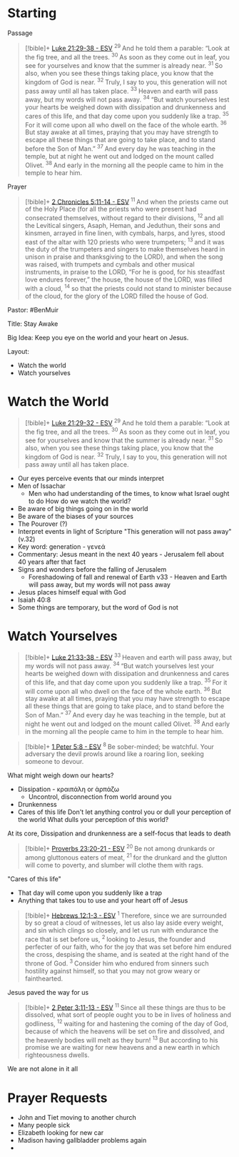 # Starting
Passage
> [!bible]+ [Luke 21:29-38 - ESV](https://bolls.life/ESV/42/21/)
>  <sup> 29 </sup>And he told them a parable: “Look at the fig tree, and all the trees. <sup> 30 </sup>As soon as they come out in leaf, you see for yourselves and know that the summer is already near. <sup> 31 </sup>So also, when you see these things taking place, you know that the kingdom of God is near. <sup> 32 </sup>Truly, I say to you, this generation will not pass away until all has taken place. <sup> 33 </sup>Heaven and earth will pass away, but my words will not pass away. <sup> 34 </sup>“But watch yourselves lest your hearts be weighed down with dissipation and drunkenness and cares of this life, and that day come upon you suddenly like a trap. <sup> 35 </sup>For it will come upon all who dwell on the face of the whole earth. <sup> 36 </sup>But stay awake at all times, praying that you may have strength to escape all these things that are going to take place, and to stand before the Son of Man.” <sup> 37 </sup>And every day he was teaching in the temple, but at night he went out and lodged on the mount called Olivet. <sup> 38 </sup>And early in the morning all the people came to him in the temple to hear him.

Prayer
> [!bible]+ [2 Chronicles 5:11-14 - ESV](https://bolls.life/ESV/14/5/)
>  <sup> 11 </sup>And when the priests came out of the Holy Place (for all the priests who were present had consecrated themselves, without regard to their divisions, <sup> 12 </sup>and all the Levitical singers, Asaph, Heman, and Jeduthun, their sons and kinsmen, arrayed in fine linen, with cymbals, harps, and lyres, stood east of the altar with 120 priests who were trumpeters; <sup> 13 </sup>and it was the duty of the trumpeters and singers to make themselves heard in unison in praise and thanksgiving to the LORD), and when the song was raised, with trumpets and cymbals and other musical instruments, in praise to the LORD, “For he is good, for his steadfast love endures forever,”  the house, the house of the LORD, was filled with a cloud, <sup> 14 </sup>so that the priests could not stand to minister because of the cloud, for the glory of the LORD filled the house of God.

Pastor: #BenMuir

Title: Stay Awake

Big Idea: Keep you eye on the world and your heart on Jesus.

Layout: 
- Watch the world
- Watch yourselves
# Watch the World
> [!bible]+ [Luke 21:29-32 - ESV](https://bolls.life/ESV/42/21/)
>  <sup> 29 </sup>And he told them a parable: “Look at the fig tree, and all the trees. <sup> 30 </sup>As soon as they come out in leaf, you see for yourselves and know that the summer is already near. <sup> 31 </sup>So also, when you see these things taking place, you know that the kingdom of God is near. <sup> 32 </sup>Truly, I say to you, this generation will not pass away until all has taken place.

- Our eyes perceive events that our minds interpret
- Men of Issachar
	- Men who had understanding of the times, to know what Israel ought to do
How do we watch the world?
- Be aware of big things going on in the world
- Be aware of the biases of your sources
- The Pourover (?)
- Interpret events in light of Scripture
"This generation will not pass away" (v.32)
- Key word: generation - γενεά
- Commentary: Jesus meant in the next 40 years - Jerusalem fell about 40 years after that fact
- Signs and wonders before the falling of Jerusalem
	- Foreshadowing of fall and renewal of Earth
v33 - Heaven and Earth will pass away, but my words will not pass away
- Jesus places himself equal with God
- Isaiah 40:8
- Some things are temporary, but the word of God is not
# Watch Yourselves 
> [!bible]+ [Luke 21:33-38 - ESV](https://bolls.life/ESV/42/21/)
>  <sup> 33 </sup>Heaven and earth will pass away, but my words will not pass away. <sup> 34 </sup>“But watch yourselves lest your hearts be weighed down with dissipation and drunkenness and cares of this life, and that day come upon you suddenly like a trap. <sup> 35 </sup>For it will come upon all who dwell on the face of the whole earth. <sup> 36 </sup>But stay awake at all times, praying that you may have strength to escape all these things that are going to take place, and to stand before the Son of Man.” <sup> 37 </sup>And every day he was teaching in the temple, but at night he went out and lodged on the mount called Olivet. <sup> 38 </sup>And early in the morning all the people came to him in the temple to hear him.

> [!bible]+ [1 Peter 5:8 - ESV](https://bolls.life/ESV/60/5/)
>  <sup> 8 </sup>Be sober-minded; be watchful. Your adversary the devil prowls around like a roaring lion, seeking someone to devour.

What might weigh down our hearts?
- Dissipation - κραιπάλη or ἁρπάζω
	- Uncontrol, disconnection from world around you
- Drunkenness
- Cares of this life
Don't let anything control you or dull your perception of the world
What dulls your perception of this world?

At its core, Dissipation and drunkenness are a self-focus that leads to death
> [!bible]+ [Proverbs 23:20-21 - ESV](https://bolls.life/ESV/20/23/)
>  <sup> 20 </sup>Be not among drunkards  or among gluttonous eaters of meat, <sup> 21 </sup>for the drunkard and the glutton will come to poverty, and slumber will clothe them with rags.

"Cares of this life"
- That day will come upon you suddenly like a trap
- Anything that takes tou to use and your heart off of Jesus
> [!bible]+ [Hebrews 12:1-3 - ESV](https://bolls.life/ESV/58/12/)
>  <sup> 1 </sup>Therefore, since we are surrounded by so great a cloud of witnesses, let us also lay aside every weight, and sin which clings so closely, and let us run with endurance the race that is set before us, <sup> 2 </sup>looking to Jesus, the founder and perfecter of our faith, who for the joy that was set before him endured the cross, despising the shame, and is seated at the right hand of the throne of God. <sup> 3 </sup>Consider him who endured from sinners such hostility against himself, so that you may not grow weary or fainthearted.

Jesus paved the way for us 
> [!bible]+ [2 Peter 3:11-13 - ESV](https://bolls.life/ESV/61/3/)
>  <sup> 11 </sup>Since all these things are thus to be dissolved, what sort of people ought you to be in lives of holiness and godliness, <sup> 12 </sup>waiting for and hastening the coming of the day of God, because of which the heavens will be set on fire and dissolved, and the heavenly bodies will melt as they burn! <sup> 13 </sup>But according to his promise we are waiting for new heavens and a new earth in which righteousness dwells.

We are not alone in it all 

# Prayer Requests
- John and Tiet moving to another church
- Many people sick
- Elizabeth looking for new car
- Madison having gallbladder problems again
- 